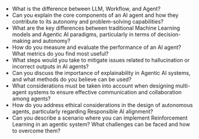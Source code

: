 - What is the difference between LLM, Workflow, and Agent?
- Can you explain the core components of an AI agent and how they contribute to its autonomy and problem-solving capabilities?
- What are the key differences between traditional Machine Learning models and Agentic AI paradigms, particularly in terms of decision-making and autonomy?
- How do you measure and evaluate the performance of an AI agent? What metrics do you find most useful?
- What steps would you take to mitigate issues related to hallucination or incorrect outputs in AI agents?
- Can you discuss the importance of explainability in Agentic AI systems, and what methods do you believe can be used?
- What considerations must be taken into account when designing multi-agent systems to ensure effective communication and collaboration among agents?
- How do you address ethical considerations in the design of autonomous agents, particularly regarding Responsible AI alignment?
- Can you describe a scenario where you can implement Reinforcement Learning in an agentic system? What challenges can be faced and how to overcome them?
